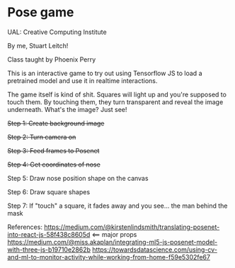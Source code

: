 # Pose game
UAL: Creative Computing Institute

By me, Stuart Leitch!

Class taught by Phoenix Perry

This is an interactive game to try out using Tensorflow JS to load a pretrained model and use it in realtime interactions.

The game itself is kind of shit. Squares will light up and you're supposed to touch them. By touching them, they turn transparent and reveal the image underneath. What's the image? Just see!

~~Step 1: Create background image~~

~~Step 2: Turn camera on~~

~~Step 3: Feed frames to Posenet~~

~~Step 4: Get coordinates of nose~~

Step 5: Draw nose position shape on the canvas

Step 6: Draw square shapes 

Step 7: If "touch" a square, it fades away and you see... the man behind the mask


References:
https://medium.com/@kirstenlindsmith/translating-posenet-into-react-js-58f438c8605d  <== major props
https://medium.com/@miss.akaplan/integrating-ml5-js-posenet-model-with-three-js-b19710e2862b 
https://towardsdatascience.com/using-cv-and-ml-to-monitor-activity-while-working-from-home-f59e5302fe67
